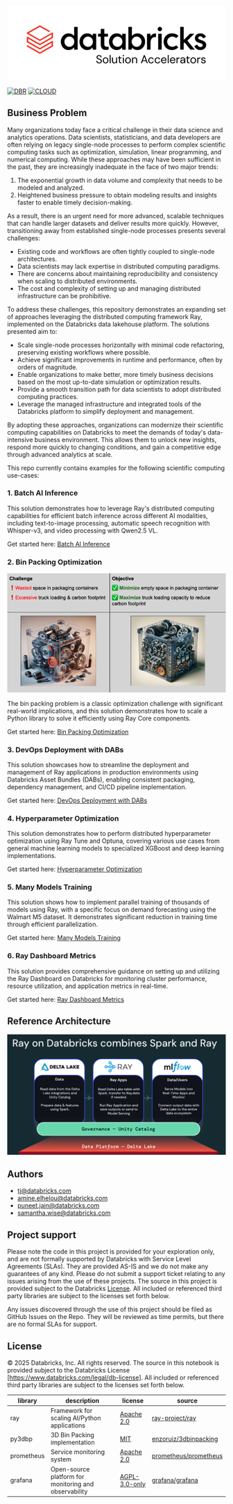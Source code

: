 <img src=https://raw.githubusercontent.com/databricks-industry-solutions/.github/main/profile/solacc_logo.png width="600px">

[![DBR](https://img.shields.io/badge/DBR-15.3_ML+-red?logo=databricks&style=for-the-badge)](https://docs.databricks.com/release-notes/runtime/CHANGE_ME.html)
[![CLOUD](https://img.shields.io/badge/CLOUD-ALL-blue?logo=googlecloud&style=for-the-badge)](https://databricks.com/try-databricks)

## Business Problem
Many organizations today face a critical challenge in their data science and analytics operations. Data scientists, statisticians, and data developers are often relying on legacy single-node processes to perform complex scientific computing tasks such as optimization, simulation, linear programming, and numerical computing. While these approaches may have been sufficient in the past, they are increasingly inadequate in the face of two major trends:

1. The exponential growth in data volume and complexity that needs to be modeled and analyzed.
2. Heightened business pressure to obtain modeling results and insights faster to enable timely decision-making.

As a result, there is an urgent need for more advanced, scalable techniques that can handle larger datasets and deliver results more quickly. However, transitioning away from established single-node processes presents several challenges:
* Existing code and workflows are often tightly coupled to single-node architectures.
* Data scientists may lack expertise in distributed computing paradigms.
* There are concerns about maintaining reproducibility and consistency when scaling to distributed environments.
* The cost and complexity of setting up and managing distributed infrastructure can be prohibitive.

To address these challenges, this repository demonstrates an expanding set of approaches leveraging the distributed computing framework Ray, implemented on the Databricks data lakehouse platform. The solutions presented aim to:
* Scale single-node processes horizontally with minimal code refactoring, preserving existing workflows where possible.
* Achieve significant improvements in runtime and performance, often by orders of magnitude.
* Enable organizations to make better, more timely business decisions based on the most up-to-date simulation or optimization results.
* Provide a smooth transition path for data scientists to adopt distributed computing practices.
* Leverage the managed infrastructure and integrated tools of the Databricks platform to simplify deployment and management.

By adopting these approaches, organizations can modernize their scientific computing capabilities on Databricks to meet the demands of today's data-intensive business environment. This allows them to unlock new insights, respond more quickly to changing conditions, and gain a competitive edge through advanced analytics at scale.

This repo currently contains examples for the following scientific computing use-cases:

### 1. Batch AI Inference

This solution demonstrates how to leverage Ray's distributed computing capabilities for efficient batch inference across different AI modalities, including text-to-image processing, automatic speech recognition with Whisper-v3, and video processing with Qwen2.5 VL.

Get started here: [Batch AI Inference](Batch_AI_Inference/README.md)

### 2. Bin Packing Optimization

![Bin packing objective](./images/binpack_objective.png)

The bin packing problem is a classic optimization challenge with significant real-world implications, and this solution demonstrates how to scale a Python library to solve it efficiently using Ray Core components.

Get started here: [Bin Packing Optimization](Bin_Packing_Optimization/README.md)

### 3. DevOps Deployment with DABs

This solution showcases how to streamline the deployment and management of Ray applications in production environments using Databricks Asset Bundles (DABs), enabling consistent packaging, dependency management, and CI/CD pipeline implementation.

Get started here: [DevOps Deployment with DABs](DevOps_Deployment_DABs/README.md)

### 4. Hyperparameter Optimization

This solution demonstrates how to perform distributed hyperparameter optimization using Ray Tune and Optuna, covering various use cases from general machine learning models to specialized XGBoost and deep learning implementations.

Get started here: [Hyperparameter Optimization](Hyperparam_Optimization/README.md)

### 5. Many Models Training

This solution shows how to implement parallel training of thousands of models using Ray, with a specific focus on demand forecasting using the Walmart M5 dataset. It demonstrates significant reduction in training time through efficient parallelization.

Get started here: [Many Models Training](Many_Models_Training/README.md)

### 6. Ray Dashboard Metrics

This solution provides comprehensive guidance on setting up and utilizing the Ray Dashboard on Databricks for monitoring cluster performance, resource utilization, and application metrics in real-time.

Get started here: [Ray Dashboard Metrics](Ray_Dashboard_Metrics/README.md)

## Reference Architecture
![Ray on Databricks Stack](./images/ray_databricks_stack.png)
<!-- ![Ray on Databricks Stack](./images/ray_databricks_flow.png) -->

## Authors
- <tj@databricks.com> 
- <amine.elhelou@databricks.com>
- <puneet.jain@databricks.com>
- <samantha.wise@databricks.com>


## Project support 

Please note the code in this project is provided for your exploration only, and are not formally supported by Databricks with Service Level Agreements (SLAs). They are provided AS-IS and we do not make any guarantees of any kind. Please do not submit a support ticket relating to any issues arising from the use of these projects. The source in this project is provided subject to the Databricks [License](./LICENSE.md). All included or referenced third party libraries are subject to the licenses set forth below.

Any issues discovered through the use of this project should be filed as GitHub Issues on the Repo. They will be reviewed as time permits, but there are no formal SLAs for support. 

## License

&copy; 2025 Databricks, Inc. All rights reserved. The source in this notebook is provided subject to the Databricks License [https://www.databricks.com/legal/db-license].  All included or referenced third party libraries are subject to the licenses set forth below.

| library                                | description             | license    | source                                              |
|----------------------------------------|-------------------------|------------|-----------------------------------------------------|
|ray|Framework for scaling AI/Python applications|[Apache 2.0](https://github.com/ray-project/ray/blob/master/LICENSE)|[ray-project/ray](https://github.com/ray-project/ray)|
|py3dbp|3D Bin Packing implementation|[MIT](https://github.com/enzoruiz/3dbinpacking/blob/master/LICENSE)|[enzoruiz/3dbinpacking](https://github.com/enzoruiz/3dbinpacking)|
|prometheus|Service monitoring system|[Apache 2.0](https://github.com/prometheus/prometheus/blob/main/LICENSE)|[prometheus/prometheus](https://github.com/prometheus/prometheus)|
|grafana|Open-source platform for monitoring and observability|[AGPL-3.0-only](https://github.com/grafana/grafana/blob/main/LICENSE)|[grafana/grafana](https://github.com/grafana/grafana/tree/main)|
